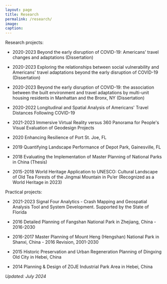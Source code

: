 ```yaml
---
layout: page
title: Research
permalink: /research/
image:
caption:
---
```



<!-- If I were advising a young person today... I would say "Take statistics, but remember that the great adventure of statistics is in gathering and using data to solve interesting an important real world problems".  - **Leo Breiman**

{% include image.html url="/assets/img/diamond_head.jpeg" description="discription here" %}

<br />

I am broadly interested in ....
More specifically I'm interested in:

* Official Statistics
* GeoSpatial Analysis

I am co-advised by [Ruth L. Steiner](https://dcp.ufl.edu/faculties/ruth-l-steiner/) and [CQ](https://www.google.com). -->

Research projects:

* 2020-2023 Beyond the early disruption of COVID-19: Americans’ travel changes and adaptations (Dissertation)

* 2020-2023 Exploring the relationships between social vulnerability and Americans' travel adaptations beyond the early disruption of COVID-19 (Dissertation)

* 2020-2023 Beyond the early disruption of COVID-19: the association between the built environment and travel adaptations by multi-unit housing residents in Manhattan and the Bronx, NY (Dissertation)

* 2020-2022 Longitudinal and Spatial Analysis of Americans' Travel Distances Following COVID-19

* 2021-2023 Immersive Virtual Reality versus 360 Panorama for People's Visual Evaluation of
Geodesign Projects

* 2020 Enhancing Resilience of Port St. Joe, FL

* 2019 Quantifying Landscape Performance of Depot Park, Gainesville, FL

* 2018 Evaluating the Implementation of Master Planning of National Parks in China (Thesis)

* 2015-2018 World Heritage Application to UNESCO: Cultural Landscape of Old Tea Forests of the Jingmai Mountain in Pu’er (Recognized as a World Heritage in 2023)


Practical projects:

* 2021-2023 Signal Four Analytics - Crash Mapping and Geospatial Analysis Tool and System Development. Supported by the State of Florida

* 2016 Detailed Planning of Fangshan National Park in Zhejiang, China - 2016-2030

* 2016-2017 Master Planning of Mount Heng (Hengshan) National Park in Shanxi, China - 2016 Revision, 2001-2030

* 2015 Historic Preservation and Urban Regeneration Planning of Dingxing Old City in Hebei, China

* 2014 Planning & Design of ZOJE Industrial Park Area in Hebei, China



*Updated: July 2024*
